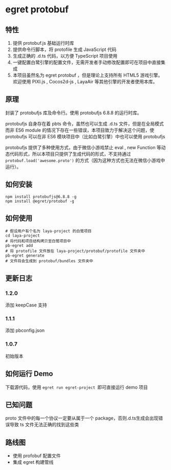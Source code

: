 # egret protobuf

## 特性


1. 提供 protobuf.js 基础运行时库
2. 提供命令行脚本，将 protofile 生成 JavaScript 代码
3. 生成正确的 .d.ts 代码，以方便 TypeScript 项目使用
4. 一键配置白鹭引擎的配置文件，无需开发者手动修改配置即可在项目中直接集成
5. 本项目虽然名为 egret protobuf ，但是理论上支持所有 HTML5 游戏引擎。欢迎使用 PIXI.js , Cocos2d-js , LayaAir 等其他引擎的开发者使用本库。

## 原理

封装了 protobufjs 库及命令行。使用 protobufjs 6.8.8 的运行时库。

protobufjs 自身存在着 pbts 命令，虽然也可以生成 .d.ts 文件，但是在全局模式而非 ES6 module 的情况下存在一些错误，本项目致力于解决这个问题，使 protobufjs 可以在非 ES6 模块项目中（比如白鹭引擎）中也可以使用 protobufjs 

protobufjs 提供了多种使用方式，由于微信小游戏禁止 eval , new Function 等动态代码形式，所以本项目只提供了生成代码的形式，不支持通过 ```protobuf.load('awesome.proto')``` 的方式（因为这种方式也无法在微信小游戏中运行）。


## 如何安装

```
npm install protobufjs@6.8.8 -g
npm install @egret/protobuf -g
```

## 如何使用

```
# 假设用户有个名为 laya-project 的白鹭项目
cd laya-project
# 将代码和项目结构拷贝至白鹭项目中
pb-egret add
# 将 protofile 文件放在 laya-project/protobuf/protofile 文件夹中
pb-egret generate
# 文件将会生成到 protobuf/bundles 文件夹中

```


## 更新日志

### 1.2.0

添加 keepCase 支持


### 1.1.1 

添加 pbconfig.json

### 1.0.7

初始版本


## 如何运行 Demo

下载源代码，使用 ```egret run egret-project ```即可直接运行 demo 项目

## 已知问题

proto 文件中的每一个协议一定要从属于一个 package，否则.d.ts生成会出现错误导致 ts 文件无法正确的找到这些类


## 路线图

* 使用 profobuf 配置文件
* 集成 egret 构建管线




